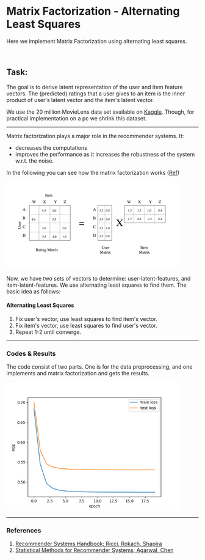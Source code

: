 # Matrix Factorization - Alternating Least Squares

Here we implement Matrix Factorization using alternating least squares.

<br />

## Task:

The goal is to derive latent representation of the user and item feature vectors. The (predicted) ratings that a user gives to an item is the inner product of user's latent vector and the item's latent vector.

We use the 20 million MovieLens data set available on [Kaggle](https://www.kaggle.com/grouplens/movielens-20m-dataset). Though, for practical implementation on a pc we shrink this dataset.

---

Matrix factorization plays a major role in the recommender systems. It:

- decreases the computations
- improves the performance as it increases the robustness of the system w.r.t. the noise.



In the following you can see how the matrix factorization works ([Ref](https://aws.amazon.com/blogs/machine-learning/build-a-movie-recommender-with-factorization-machines-on-amazon-sagemaker/))

<p float="left">
  <img src="/figs/MF_form.png" width="450" />
</p>



Now, we have two sets of vectors to determine: user-latent-features, and item-latent-features. We use alternating least squares to find them. The basic idea as follows:

#### Alternating Least Squares

1. Fix user's vector, use least squares to find item's vector.
2. Fix item's vector, use least squares to find user's vector.
3. Repeat 1-2 until converge.



---

### Codes & Results

The code consist of two parts. One is for the data preprocessing, and one implements and matrix factorization and gets the results.

<p float="left">
  <img src="/figs/MF_ALS_train_and_test_loss.png" width="450" />
</p>







------

### References

1. [Recommender Systems Handbook; Ricci, Rokach, Shapira](https://www.cse.iitk.ac.in/users/nsrivast/HCC/Recommender_systems_handbook.pdf)
2. [Statistical Methods for Recommender Systems; Agarwal, Chen](https://www.cambridge.org/core/books/statistical-methods-for-recommender-systems/0051A5BA0721C2C6385B2891D219ECD4)

